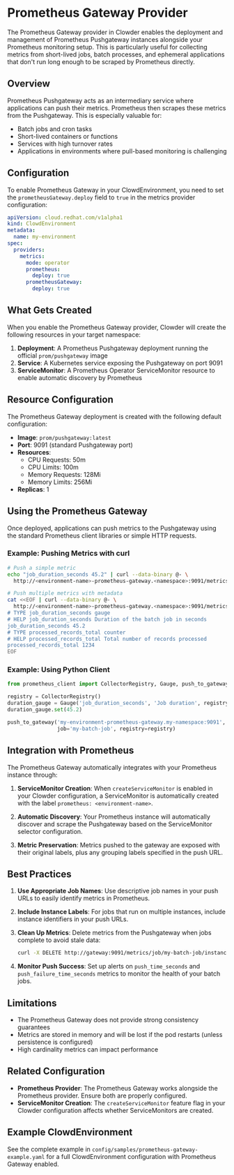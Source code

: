 # Prometheus Gateway Provider

The Prometheus Gateway provider in Clowder enables the deployment and management of Prometheus Pushgateway instances alongside your Prometheus monitoring setup. This is particularly useful for collecting metrics from short-lived jobs, batch processes, and ephemeral applications that don't run long enough to be scraped by Prometheus directly.

## Overview

Prometheus Pushgateway acts as an intermediary service where applications can push their metrics. Prometheus then scrapes these metrics from the Pushgateway. This is especially valuable for:

- Batch jobs and cron tasks
- Short-lived containers or functions
- Services with high turnover rates
- Applications in environments where pull-based monitoring is challenging

## Configuration

To enable Prometheus Gateway in your ClowdEnvironment, you need to set the `prometheusGateway.deploy` field to `true` in the metrics provider configuration:

```yaml
apiVersion: cloud.redhat.com/v1alpha1
kind: ClowdEnvironment
metadata:
  name: my-environment
spec:
  providers:
    metrics:
      mode: operator
      prometheus:
        deploy: true
      prometheusGateway:
        deploy: true
```

## What Gets Created

When you enable the Prometheus Gateway provider, Clowder will create the following resources in your target namespace:

1. **Deployment**: A Prometheus Pushgateway deployment running the official `prom/pushgateway` image
2. **Service**: A Kubernetes service exposing the Pushgateway on port 9091
3. **ServiceMonitor**: A Prometheus Operator ServiceMonitor resource to enable automatic discovery by Prometheus

## Resource Configuration

The Prometheus Gateway deployment is created with the following default configuration:

- **Image**: `prom/pushgateway:latest`
- **Port**: 9091 (standard Pushgateway port)
- **Resources**:
  - CPU Requests: 50m
  - CPU Limits: 100m
  - Memory Requests: 128Mi
  - Memory Limits: 256Mi
- **Replicas**: 1

## Using the Prometheus Gateway

Once deployed, applications can push metrics to the Pushgateway using the standard Prometheus client libraries or simple HTTP requests.

### Example: Pushing Metrics with curl

```bash
# Push a simple metric
echo "job_duration_seconds 45.2" | curl --data-binary @- \
  http://<environment-name>-prometheus-gateway.<namespace>:9091/metrics/job/my-batch-job

# Push multiple metrics with metadata
cat <<EOF | curl --data-binary @- \
  http://<environment-name>-prometheus-gateway.<namespace>:9091/metrics/job/my-batch-job/instance/worker-1
# TYPE job_duration_seconds gauge
# HELP job_duration_seconds Duration of the batch job in seconds
job_duration_seconds 45.2
# TYPE processed_records_total counter
# HELP processed_records_total Total number of records processed
processed_records_total 1234
EOF
```

### Example: Using Python Client

```python
from prometheus_client import CollectorRegistry, Gauge, push_to_gateway

registry = CollectorRegistry()
duration_gauge = Gauge('job_duration_seconds', 'Job duration', registry=registry)
duration_gauge.set(45.2)

push_to_gateway('my-environment-prometheus-gateway.my-namespace:9091', 
                job='my-batch-job', registry=registry)
```

## Integration with Prometheus

The Prometheus Gateway automatically integrates with your Prometheus instance through:

1. **ServiceMonitor Creation**: When `createServiceMonitor` is enabled in your Clowder configuration, a ServiceMonitor is automatically created with the label `prometheus: <environment-name>`.

2. **Automatic Discovery**: Your Prometheus instance will automatically discover and scrape the Pushgateway based on the ServiceMonitor selector configuration.

3. **Metric Preservation**: Metrics pushed to the gateway are exposed with their original labels, plus any grouping labels specified in the push URL.

## Best Practices

1. **Use Appropriate Job Names**: Use descriptive job names in your push URLs to easily identify metrics in Prometheus.

2. **Include Instance Labels**: For jobs that run on multiple instances, include instance identifiers in your push URLs.

3. **Clean Up Metrics**: Delete metrics from the Pushgateway when jobs complete to avoid stale data:
   ```bash
   curl -X DELETE http://gateway:9091/metrics/job/my-batch-job/instance/worker-1
   ```

4. **Monitor Push Success**: Set up alerts on `push_time_seconds` and `push_failure_time_seconds` metrics to monitor the health of your batch jobs.

## Limitations

- The Prometheus Gateway does not provide strong consistency guarantees
- Metrics are stored in memory and will be lost if the pod restarts (unless persistence is configured)
- High cardinality metrics can impact performance

## Related Configuration

- **Prometheus Provider**: The Prometheus Gateway works alongside the Prometheus provider. Ensure both are properly configured.
- **ServiceMonitor Creation**: The `createServiceMonitor` feature flag in your Clowder configuration affects whether ServiceMonitors are created.

## Example ClowdEnvironment

See the complete example in `config/samples/prometheus-gateway-example.yaml` for a full ClowdEnvironment configuration with Prometheus Gateway enabled. 